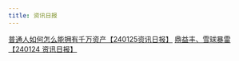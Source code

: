 ```yaml
---
title: 资讯日报
---
```


[普通人如何怎么能拥有千万资产【240125资讯日报】](./240125.md)
[鼎益丰、雪球暴雷【240124 资讯日报】](./240124.md)
